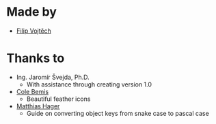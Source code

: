 # Made by

- [Filip Vojtěch](https://github.com/FilipVojtech)

# Thanks to

- Ing. Jaromír Švejda, Ph.D.
    - With assistance through creating version 1.0
- [Cole Bemis](https://twitter.com/colebemis)
    - Beautiful feather icons
- [Matthias Hager](https://matthiashager.com/converting-snake-case-to-camel-case-object-keys-with-javascript)
    - Guide on converting object keys from snake case to pascal case 
